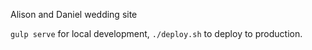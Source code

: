 Alison and Daniel wedding site

`gulp serve` for local development, `./deploy.sh` to deploy to production.
